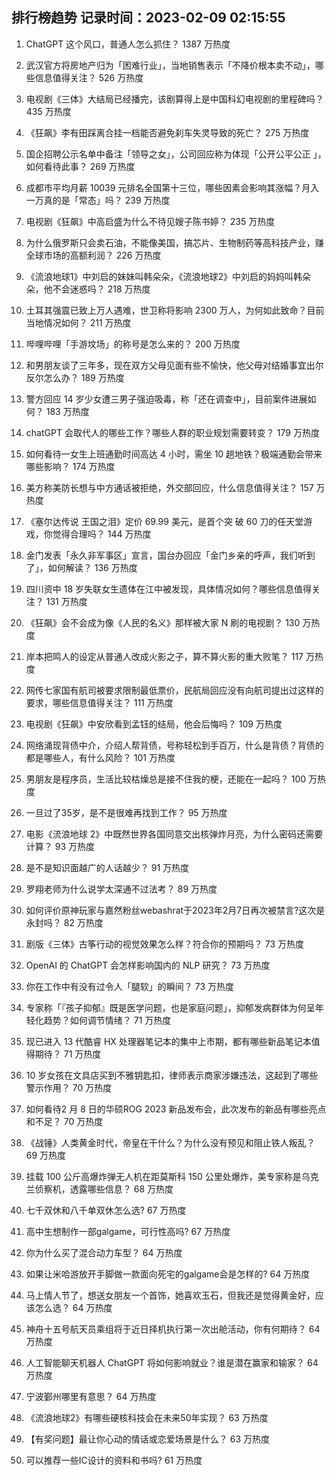
## 排行榜趋势 记录时间：2023-02-09 02:15:55
  
  1. ChatGPT 这个风口，普通人怎么抓住？ 1387 万热度
    
  2. 武汉官方将房地产归为「困难行业」，当地销售表示「不降价根本卖不动」，哪些信息值得关注？ 526 万热度
    
  3. 电视剧《三体》大结局已经播完，该剧算得上是中国科幻电视剧的里程碑吗？ 435 万热度
    
  4. 《狂飙》李有田踩离合挂一档能否避免刹车失灵导致的死亡？ 275 万热度
    
  5. 国企招聘公示名单中备注「领导之女」，公司回应称为体现「公开公平公正 」，如何看待此事？ 269 万热度
    
  6. 成都市平均月薪 10039 元排名全国第十三位，哪些因素会影响其涨幅？月入一万真的是「常态」吗？ 239 万热度
    
  7. 电视剧《狂飙》中高启盛为什么不待见嫂子陈书婷？ 235 万热度
    
  8. 为什么俄罗斯只会卖石油，不能像美国，搞芯片、生物制药等高科技产业，赚全球市场的高额利润？ 226 万热度
    
  9. 《流浪地球1》中刘启的妹妹叫韩朵朵，《流浪地球2》中刘启的妈妈叫韩朵朵，他不会迷惑吗？ 218 万热度
    
  10. 土耳其强震已致上万人遇难，世卫称将影响 2300 万人，为何如此致命？目前当地情况如何？ 211 万热度
    
  11. 哔哩哔哩「手游坟场」的称号是怎么来的？ 200 万热度
    
  12. 和男朋友谈了三年多，现在双方父母见面有些不愉快，他父母对结婚事宜出尔反尔怎么办？ 189 万热度
    
  13. 警方回应 14 岁少女遭三男子强迫吸毒，称「还在调查中」，目前案件进展如何？ 183 万热度
    
  14. chatGPT 会取代人的哪些工作？哪些人群的职业规划需要转变？ 179 万热度
    
  15. 如何看待一女生上班通勤时间高达 4 小时，需坐 10 趟地铁？极端通勤会带来哪些影响？ 174 万热度
    
  16. 美方称美防长想与中方通话被拒绝，外交部回应，什么信息值得关注？ 157 万热度
    
  17. 《塞尔达传说 王国之泪》定价 69.99 美元，是首个突 破 60 刀的任天堂游戏，你觉得合理吗？ 144 万热度
    
  18. 金门发表「永久非军事区」宣言，国台办回应「金门乡亲的呼声，我们听到了」，如何解读？ 136 万热度
    
  19. 四川资中 18 岁失联女生遗体在江中被发现，具体情况如何？哪些信息值得关注？ 131 万热度
    
  20. 《狂飙》会不会成为像《人民的名义》那样被大家 N 刷的电视剧？ 130 万热度
    
  21. 岸本把鸣人的设定从普通人改成火影之子，算不算火影的重大败笔？ 117 万热度
    
  22. 网传七家国有航司被要求限制最低票价，民航局回应没有向航司提出过这样的要求，哪些信息值得关注？ 111 万热度
    
  23. 电视剧《狂飙》中安欣看到孟钰的结局，他会后悔吗？ 109 万热度
    
  24. 网络涌现背债中介，介绍人帮背债，号称轻松到手百万，什么是背债？背债的都是哪些人，有什么风险？ 101 万热度
    
  25. 男朋友是程序员，生活比较枯燥总是接不住我的梗，还能在一起吗？ 100 万热度
    
  26. 一旦过了35岁，是不是很难再找到工作？ 95 万热度
    
  27. 电影《流浪地球 2》中既然世界各国同意交出核弹炸月亮，为什么密码还需要计算？ 93 万热度
    
  28. 是不是知识面越广的人话越少？ 91 万热度
    
  29. 罗翔老师为什么说学太深通不过法考？ 89 万热度
    
  30. 如何评价原神玩家与嘉然粉丝webashrat于2023年2月7日再次被禁言?这次是永封吗？ 82 万热度
    
  31. 剧版《三体》古筝行动的视觉效果怎么样？符合你的预期吗？ 73 万热度
    
  32. OpenAI 的 ChatGPT 会怎样影响国内的 NLP 研究？ 73 万热度
    
  33. 你在工作中有没有过令人「腿软」的瞬间？ 73 万热度
    
  34. 专家称「『孩子抑郁』既是医学问题，也是家庭问题」，抑郁发病群体为何呈年轻化趋势？如何调节情绪？ 71 万热度
    
  35. 现已进入 13 代酷睿 HX 处理器笔记本的集中上市期，都有哪些新品笔记本值得期待？ 71 万热度
    
  36. 10 岁女孩在文具店买到不雅钥匙扣，律师表示商家涉嫌违法，这起到了哪些警示作用？ 70 万热度
    
  37. 如何看待2 月 8 日的华硕ROG 2023 新品发布会，此次发布的新品有哪些亮点和不足？ 70 万热度
    
  38. 《战锤》人类黄金时代，帝皇在干什么？为什么没有预见和阻止铁人叛乱？ 69 万热度
    
  39. 挂载 100 公斤高爆炸弹无人机在距莫斯科 150 公里处爆炸，美专家称是乌克兰侦察机，透露哪些信息？ 68 万热度
    
  40. 七千双休和八千单双休怎么选? 67 万热度
    
  41. 高中生想制作一部galgame，可行性高吗? 67 万热度
    
  42. 你为什么买了混合动力车型？ 64 万热度
    
  43. 如果让米哈游放开手脚做一款面向死宅的galgame会是怎样的? 64 万热度
    
  44. 马上情人节了，想送女朋友一个首饰，她喜欢玉石，但我还是觉得黄金好，应该怎么选？ 64 万热度
    
  45. 神舟十五号航天员乘组将于近日择机执行第一次出舱活动，你有何期待？ 64 万热度
    
  46. 人工智能聊天机器人 ChatGPT 将如何影响就业？谁是潜在赢家和输家？ 64 万热度
    
  47. 宁波鄞州哪里有意思？ 64 万热度
    
  48. 《流浪地球2》有哪些硬核科技会在未来50年实现？ 63 万热度
    
  49. 【有奖问题】最让你心动的情话或恋爱场景是什么？ 63 万热度
    
  50. 可以推荐一些IC设计的资料和书吗? 61 万热度
    